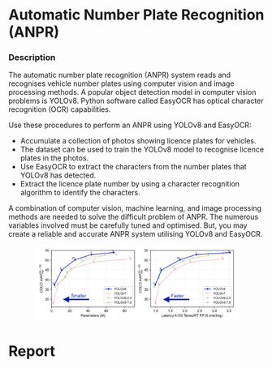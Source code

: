 # Automatic Number Plate Recognition (ANPR)

### Description

The automatic number plate recognition (ANPR) system reads and recognises vehicle number plates using computer vision and image processing methods. A popular object detection model in computer vision problems is YOLOv8. Python software called EasyOCR has optical character recognition (OCR) capabilities.

Use these procedures to perform an ANPR using YOLOv8 and EasyOCR:

* Accumulate a collection of photos showing licence plates for vehicles.
* The dataset can be used to train the YOLOv8 model to recognise licence plates in the photos.
* Use EasyOCR to extract the characters from the number plates that YOLOv8 has detected.
* Extract the licence plate number by using a character recognition algorithm to identify the characters.

A combination of computer vision, machine learning, and image processing methods are needed to solve the difficult problem of ANPR. The numerous variables involved must be carefully tuned and optimised. But, you may create a reliable and accurate ANPR system utilising YOLOv8 and EasyOCR.
<div align="center">
    <img src="yolo-comparison-plots.png" width="79%"/>
</div>

# Report



